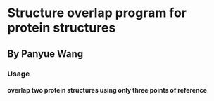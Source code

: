 # Structure overlap program for protein structures
## By Panyue Wang

### Usage

#### overlap two protein structures using only three points of reference
